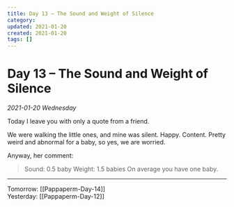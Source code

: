 ```yaml
---
title: Day 13 – The Sound and Weight of Silence
category:
updated: 2021-01-20
created: 2021-01-20
tags: []
---
```


# Day 13 – The Sound and Weight of Silence
*2021-01-20 Wednesday*

Today I leave you with only a quote from a friend.

We were walking the little ones, and mine was silent. Happy. Content. Pretty weird and abnormal for a baby, so yes, we are worried.

Anyway, her comment:

>Sound: 0.5 baby
>Weight: 1.5 babies
>On average you have one baby.


---
 

Tomorrow: [[Pappaperm-Day-14]]  
 Yesterday: [[Pappaperm-Day-12]]  